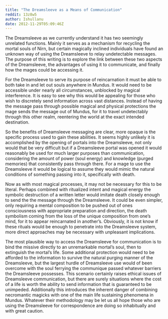 ```yaml
---
title: "The Dreamsleeve as a Means of Communication"
reddit: 13z8w5
author: Ishullanu
date: 2012-11-29T05:09:46Z
---
```




 The Dreamsleeve as we currently understand it has two seemingly unrelated functions. Mainly it serves as a mechanism for recycling the mortal souls of Nirn, but certain magically inclined individuals have found an unknown way of using the Dreamsleeve to relay undetectable messages. The purpose of this writing is to explore the link between these two aspects of the Dreamsleeve, the advantages of using it to communicate, and finally how the mages could be accessing it.

 For the Dreamsleeve to serve its purpose of reincarnation it must be able to both take in and let out souls anywhere in Mundus. It would need to be accessible under nearly all circumstances, unblocked by magical interference. It is easy to see why this would be appealing for those who wish to discretely send information across vast distances. Instead of having the message pass through possible magical and physical protections the mage sends the message out of Mundus, for it to travel undetectably through this other realm, reentering the world at the exact intended destination.

So the benefits of Dreamsleeve messaging are clear, more opaque is the specific process used to gain these abilities. It seems highly unlikely it is accomplished by the opening of portals into the Dreamsleeve, not only would that be very difficult but if a Dreamsleeve portal was opened it would reasonably be used for much larger purposes than communication, considering the amount of power (soul energy) and knowledge (purged memories) that consistently pass through there. For a mage to use the Dreamsleeve it would be logical to assume they would mimic the natural conditions of something passing into it, specifically with death. 

Now as with most magical processes, it may not be necessary for this to be literal. Perhaps combined with ritualized intent and magical energy the symbolic destruction of a written letter would imitate death closely enough to send the the message through the Dreamsleeve. It could be even simpler, only requiring a mental composition to be pushed out of ones consciousness with appropriate preparation and direction, the death symbolism coming from the loss of the unique composition from one’s mind, for it to appear reincarnated in another’s. Obviously, it is not know if these rituals would be enough to penetrate into the Dreamsleeve system, more direct approaches may be necessary with unpleasant implications. 

The most plausible way to access the Dreamsleeve for communication is to bind the missive directly to an unremarkable mortal’s soul, then to extinguish the mortal’s life. Some additional protection would need to be afforded to the information to survive the natural purging manner of the Dreamsleeve, but the largest hurdle of Dreamsleeve use would of been overcome with the soul ferrying the communique passed whatever barriers the Dreamsleeve possesses. This scenario certainly raises ethical issues of Dreamsleeve communication, but there are surely situations where the cost of a life is worth the ability to send information that is guaranteed to be unimpeded. Additionally this introduces the inherent danger of combining necromantic magicks with one of the main life sustaining phenomena in Mundus.  Whatever their methodology may be let us all hope those who are using the Dreamsleeve for correspondence are doing so inhabitually and with great caution. 
